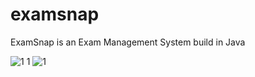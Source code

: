 # examsnap
ExamSnap is an Exam Management System build in Java

![1 1](https://user-images.githubusercontent.com/92615243/199527977-756b5d9a-eb86-4010-87e5-95c7d89a70b6.jpg)
![1](https://user-images.githubusercontent.com/92615243/199528031-1e58ff65-48c6-4326-b938-23430712a947.jpg)
